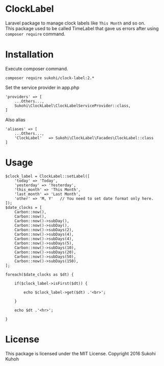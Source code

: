 # ClockLabel
Laravel package to manage clock labels like `This Month` and so on.  
This package used to be called TimeLabel that gave us errors after using `composer require` command.

# Installation

Execute composer command.

    composer require sukohi/clock-label:2.*

Set the service provider in app.php

    'providers' => [
        ...Others...,  
        Sukohi\ClockLabel\ClockLabelServiceProvider::class,
    ]

Also alias

    'aliases' => [
        ...Others...,  
        'ClockLabel'   => Sukohi\ClockLabel\Facades\ClockLabel::class
    ]

# Usage

    $clock_label = ClockLabel::setLabel([
        'today' => 'Today',
        'yesterday' => 'Yesterday',
        'this_month' => 'This Month',
        'last_month' => 'Last Month',
        'other' => 'M, Y'   // You need to set date format only here.
    ]);
    $date_clocks = [
        Carbon::now(),
        Carbon::now(),
        Carbon::now()->subDay(),
        Carbon::now()->subDay(),
        Carbon::now()->subDays(2),
        Carbon::now()->subDays(4),
        Carbon::now()->subDays(4),
        Carbon::now()->subDays(5),
        Carbon::now()->subDays(10),
        Carbon::now()->subDays(20),
        Carbon::now()->subDays(50),
        Carbon::now()->subDays(150),
    ];

    foreach($date_clocks as $dt) {

        if($clock_label->isFirst($dt)) {

            echo $clock_label->get($dt) .'<br>';

        }

        echo $dt .'<hr>';

    }

# License

This package is licensed under the MIT License.
Copyright 2016 Sukohi Kuhoh